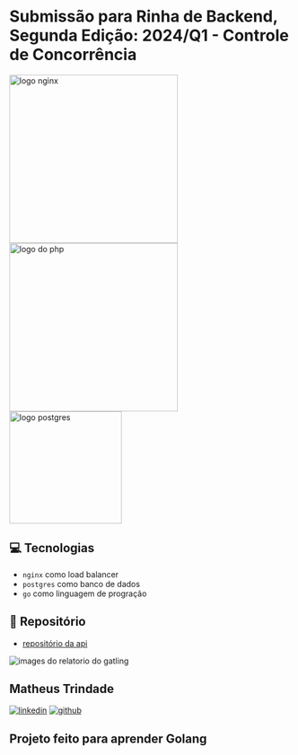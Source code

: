 # Submissão para Rinha de Backend, Segunda Edição: 2024/Q1 - Controle de Concorrência

<img src="https://upload.wikimedia.org/wikipedia/commons/c/c5/Nginx_logo.svg" alt="logo nginx" width="300" height="auto">
<br />
<img src="https://upload.wikimedia.org/wikipedia/commons/thumb/0/05/Go_Logo_Blue.svg/260px-Go_Logo_Blue.svg.png" alt="logo do php" width="300" height="auto" />
<br />
<img src="https://upload.wikimedia.org/wikipedia/commons/2/29/Postgresql_elephant.svg" alt="logo postgres" width="200" height="auto">

## 💻 Tecnologias

- `nginx` como load balancer
- `postgres` como banco de dados
- `go` como linguagem de progração

## 🚀 Repositório

- [repositório da api](https://github.com/matheustavarestrindade/rinha-de-backend-2024-q1)

![images do relatorio do gatling]()

## Matheus Trindade

[![linkedin](https://img.shields.io/badge/LinkedIn-0077B5?style=for-the-badge&logo=linkedin&logoColor=white)](https://www.linkedin.com/in/matheus-tavares-trindade/)
[![github](https://img.shields.io/badge/GitHub-100000?style=for-the-badge&logo=github&logoColor=white)](https://github.com/matheustavarestrindade)

## Projeto feito para aprender Golang
